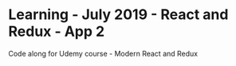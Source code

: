 # Learning - July 2019 - React and Redux - App 2

Code along for Udemy course - Modern React and Redux